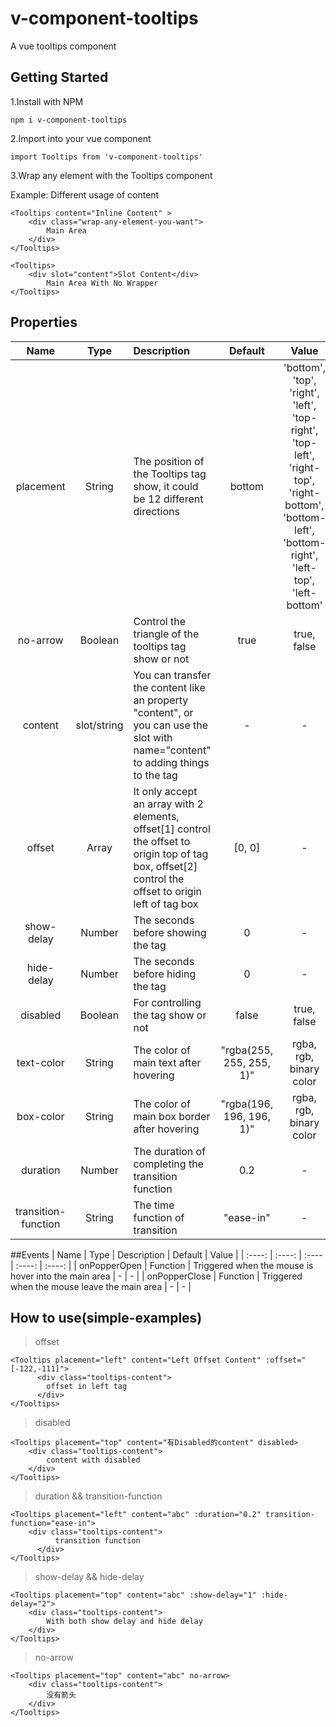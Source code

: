# v-component-tooltips

A vue tooltips component

## Getting Started

1.Install with NPM

```npm i v-component-tooltips```

2.Import into your vue component

```import Tooltips from 'v-component-tooltips'```

3.Wrap any element with the Tooltips component

Example: Different usage of content
```
<Tooltips content="Inline Content" >
    <div class="wrap-any-element-you-want">
        Main Area
    </div>
</Tooltips>
```
```
<Tooltips>
    <div slot="content">Slot Content</div>
        Main Area With No Wrapper
</Tooltips>
```


## Properties

|  Name   | Type  | Description  | Default  | Value  |
|  :----:  | :----:  | :----  | :----:  | :----:  |
| placement  | String | The position of the Tooltips tag show, it could be 12 different directions | bottom | 'bottom', 'top', 'right', 'left', 'top-right', 'top-left', 'right-top', 'right-bottom', 'bottom-left', 'bottom-right', 'left-top', 'left-bottom' |
| no-arrow  | Boolean | Control the triangle of the tooltips tag show or not  | true | true, false |
| content  | slot/string | You can transfer the content like an property "content", or you can use the slot with name="content" to adding things to the tag | - | - |
| offset  | Array | It only accept an array with 2 elements, offset[1] control the offset to origin top of tag box, offset[2] control the offset to origin left of tag box | [0, 0] | - |
| show-delay  | Number | The seconds before showing the tag | 0 | - |
| hide-delay  | Number | The seconds before hiding the tag | 0 | - |
| disabled  | Boolean | For controlling the tag show or not | false |true, false |
| text-color  | String | The color of main text after hovering | "rgba(255, 255, 255, 1)" | rgba, rgb, binary color |
| box-color  | String | The color of main box border after hovering | "rgba(196, 196, 196, 1)" | rgba, rgb, binary color |
| duration | Number | The duration of completing the transition function | 0.2 | - |
| transition-function  | String | The time function of transition  | "ease-in" | - |


##Events
|  Name   | Type  | Description  | Default  | Value  |
|  :----:  | :----:  | :----  | :----:  | :----:  |
| onPopperOpen  | Function | Triggered when the mouse is hover into the main area | - | - |
| onPopperClose  | Function | Triggered when the mouse leave the main area  | - | - |


## How to use(simple-examples)

>offset
```
<Tooltips placement="left" content="Left Offset Content" :offset="[-122,-111]">
      <div class="tooltips-content">
        offset in left tag
      </div>
</Tooltips>
```

> disabled
```
<Tooltips placement="top" content="有Disabled的content" disabled>
    <div class="tooltips-content">
        content with disabled
    </div>
</Tooltips>
```

> duration && transition-function
```
<Tooltips placement="left" content="abc" :duration="0.2" transition-function="ease-in">
    <div class="tooltips-content">
          transition function
      </div>
</Tooltips>
```

> show-delay && hide-delay
```
<Tooltips placement="top" content="abc" :show-delay="1" :hide-delay="2">
    <div class="tooltips-content">
        With both show delay and hide delay
    </div>
</Tooltips>
```

> no-arrow
```
<Tooltips placement="top" content="abc" no-arrow>
    <div class="tooltips-content">
        没有箭头
    </div>
</Tooltips>
```
